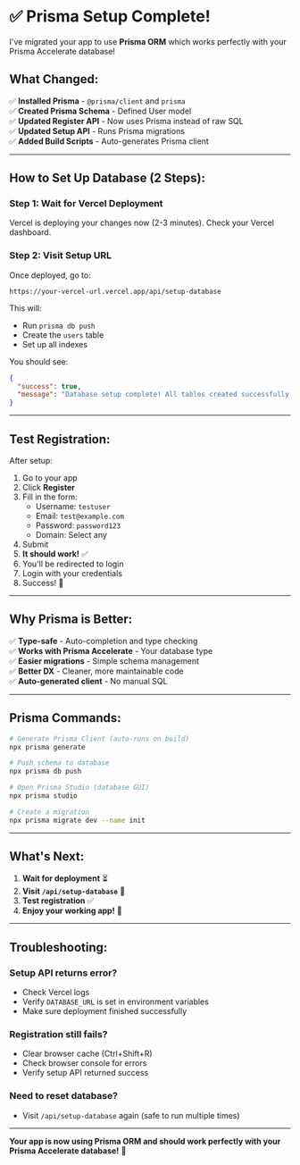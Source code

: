 # ✅ Prisma Setup Complete!

I've migrated your app to use **Prisma ORM** which works perfectly with your Prisma Accelerate database!

## What Changed:

✅ **Installed Prisma** - `@prisma/client` and `prisma`  
✅ **Created Prisma Schema** - Defined User model  
✅ **Updated Register API** - Now uses Prisma instead of raw SQL  
✅ **Updated Setup API** - Runs Prisma migrations  
✅ **Added Build Scripts** - Auto-generates Prisma client  

---

## How to Set Up Database (2 Steps):

### Step 1: Wait for Vercel Deployment

Vercel is deploying your changes now (2-3 minutes). Check your Vercel dashboard.

### Step 2: Visit Setup URL

Once deployed, go to:

```
https://your-vercel-url.vercel.app/api/setup-database
```

This will:
- Run `prisma db push`
- Create the `users` table
- Set up all indexes

You should see:
```json
{
  "success": true,
  "message": "Database setup complete! All tables created successfully."
}
```

---

## Test Registration:

After setup:

1. Go to your app
2. Click **Register**
3. Fill in the form:
   - Username: `testuser`
   - Email: `test@example.com`
   - Password: `password123`
   - Domain: Select any
4. Submit
5. **It should work!** ✅
6. You'll be redirected to login
7. Login with your credentials
8. Success! 🎉

---

## Why Prisma is Better:

✅ **Type-safe** - Auto-completion and type checking  
✅ **Works with Prisma Accelerate** - Your database type  
✅ **Easier migrations** - Simple schema management  
✅ **Better DX** - Cleaner, more maintainable code  
✅ **Auto-generated client** - No manual SQL  

---

## Prisma Commands:

```bash
# Generate Prisma Client (auto-runs on build)
npx prisma generate

# Push schema to database
npx prisma db push

# Open Prisma Studio (database GUI)
npx prisma studio

# Create a migration
npx prisma migrate dev --name init
```

---

## What's Next:

1. **Wait for deployment** ⏳
2. **Visit `/api/setup-database`** 🔧
3. **Test registration** ✅
4. **Enjoy your working app!** 🎉

---

## Troubleshooting:

### Setup API returns error?
- Check Vercel logs
- Verify `DATABASE_URL` is set in environment variables
- Make sure deployment finished successfully

### Registration still fails?
- Clear browser cache (Ctrl+Shift+R)
- Check browser console for errors
- Verify setup API returned success

### Need to reset database?
- Visit `/api/setup-database` again (safe to run multiple times)

---

**Your app is now using Prisma ORM and should work perfectly with your Prisma Accelerate database!** 🚀

